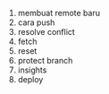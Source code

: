 1. membuat remote baru
2. cara push
3. resolve conflict
4. fetch
5. reset
6. protect branch
7. insights
8. deploy
